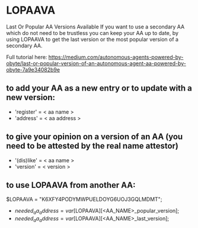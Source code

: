 # LOPAAVA
Last Or Popular AA Versions Available
If you want to use a secondary AA which do not need to be trustless you can keep your AA up to date, by using LOPAAVA to get the last version or the most popular version of a secondary AA.

Full tutorial here: https://medium.com/autonomous-agents-powered-by-obyte/last-or-popular-version-of-an-autonomous-agent-aa-powered-by-obyte-7a9e34082b9e

## to add your AA as a new entry or to update with a new version:
* 'register' = < aa name >
* 'address' = < aa address >
  
## to give your opinion on a version of an AA (you need to be attested by the real name attestor)
* '(dis)like' = < aa name >
* 'version' = < version >

## to use LOPAAVA from another AA:
$LOPAAVA = "K6XFY4PODYMWPUELDOYG6UOJ3GQLMDMT";
* $needed_aa_address = var[$LOPAAVA][<AA_NAME>_popular_version];
* $needed_aa_address = var[$LOPAAVA][<AA_NAME>_last_version];
